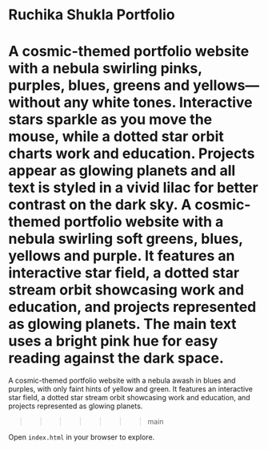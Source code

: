 # Ruchika Shukla Portfolio

A cosmic-themed portfolio website with a nebula swirling pinks, purples, blues, greens and yellows—without any white tones. Interactive stars sparkle as you move the mouse, while a dotted star orbit charts work and education. Projects appear as glowing planets and all text is styled in a vivid lilac for better contrast on the dark sky.
A cosmic-themed portfolio website with a nebula swirling soft greens, blues, yellows and purple. It features an interactive star field, a dotted star stream orbit showcasing work and education, and projects represented as glowing planets. The main text uses a bright pink hue for easy reading against the dark space.
=======
A cosmic-themed portfolio website with a nebula awash in blues and purples, with only faint hints of yellow and green. It features an interactive star field, a dotted star stream orbit showcasing work and education, and projects represented as glowing planets.



>>>>>>> main

Open `index.html` in your browser to explore.
